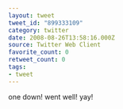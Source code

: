 ```yaml
---
layout: tweet
tweet_id: "899333109"
category: twitter
date: 2008-08-26T13:58:16.000Z
source: Twitter Web Client
favorite_count: 0
retweet_count: 0
tags:
- tweet
---
```


one down!  went well!  yay!

